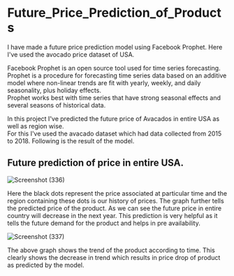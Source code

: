 # Future_Price_Prediction_of_Products
I have made a future price prediction model using Facebook Prophet. Here I've used the avocado price dataset of USA.


Facebook Prophet is an open source tool used for time series forecasting. <br/>
Prophet is a procedure for forecasting time series data based on an additive model where non-linear trends are fit with yearly, weekly, and daily seasonality, plus holiday effects.<br/>
Prophet works best with time series that have strong seasonal effects and several seasons of historical data. 


In this project I've predicted the future price of Avacados in entire USA as well as region wise.<br/>
For this I've used the avacado dataset which had data collected from 2015 to 2018. Following is the result of the model.




## Future prediction of price in entire USA.
![Screenshot (336)](https://user-images.githubusercontent.com/57986361/84913293-02864580-b0d8-11ea-9a01-2d7abbfe0db2.png)

Here the black dots represent the price associated at particular time and the region containing these dots is our history of prices.
The graph further tells the predicted price of the product. As we can see the future price in entire country will decrease in the next year. This prediction is very helpful as it tells the future demand for the product and helps in pre availability.

![Screenshot (337)](https://user-images.githubusercontent.com/57986361/84914908-ca800200-b0d9-11ea-86c9-2f1b445271b6.png)

The above graph shows the trend of the product according to time. This clearly shows the decrease in trend which results in price drop of product as predicted by the model.

